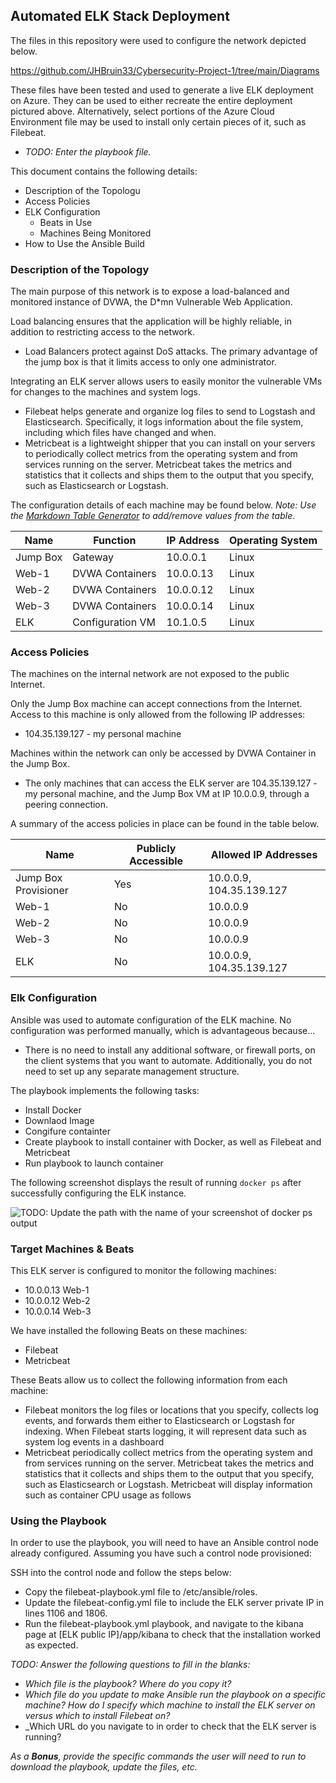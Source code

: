 ## Automated ELK Stack Deployment

The files in this repository were used to configure the network depicted below.

https://github.com/JHBruin33/Cybersecurity-Project-1/tree/main/Diagrams



These files have been tested and used to generate a live ELK deployment on Azure. They can be used to either recreate the entire deployment pictured above. Alternatively, select portions of the Azure Cloud Environment file may be used to install only certain pieces of it, such as Filebeat.

  - _TODO: Enter the playbook file._

This document contains the following details:
- Description of the Topologu
- Access Policies
- ELK Configuration
  - Beats in Use
  - Machines Being Monitored
- How to Use the Ansible Build


### Description of the Topology

The main purpose of this network is to expose a load-balanced and monitored instance of DVWA, the D*mn Vulnerable Web Application.

Load balancing ensures that the application will be highly reliable, in addition to restricting access to the network.
- Load Balancers protect against DoS attacks. The primary advantage of the jump box is that it limits access to only one administrator. 

Integrating an ELK server allows users to easily monitor the vulnerable VMs for changes to the machines and system logs.
- Filebeat helps generate and organize log files to send to Logstash and Elasticsearch. Specifically, it logs information about the file system, including which files have changed and when.
- Metricbeat is a lightweight shipper that you can install on your servers to periodically collect metrics from the operating system and from services running on the server. Metricbeat takes the metrics and statistics that it collects and ships them to the output that you specify, such as Elasticsearch or Logstash.

The configuration details of each machine may be found below.
_Note: Use the [Markdown Table Generator](http://www.tablesgenerator.com/markdown_tables) to add/remove values from the table_.

| Name     | Function              | IP Address | Operating System |
|----------|-----------------------|------------|------------------|
| Jump Box | Gateway               | 10.0.0.1   | Linux            |
| Web-1    | DVWA Containers       | 10.0.0.13  | Linux            |
| Web-2    | DVWA Containers       | 10.0.0.12  | Linux            |
| Web-3    | DVWA Containers       | 10.0.0.14  | Linux            |
| ELK      | Configuration VM      | 10.1.0.5   | Linux            |

### Access Policies

The machines on the internal network are not exposed to the public Internet. 

Only the Jump Box machine can accept connections from the Internet. Access to this machine is only allowed from the following IP addresses:
- 104.35.139.127 - my personal machine 

Machines within the network can only be accessed by DVWA Container in the Jump Box.
- The only machines that can access the ELK server are 104.35.139.127 - my personal machine, and the Jump Box VM at IP 10.0.0.9, through a peering connection.

A summary of the access policies in place can be found in the table below.

| Name                | Publicly Accessible | Allowed IP Addresses    |
|---------------------|---------------------|-------------------------|
| Jump Box Provisioner| Yes                 | 10.0.0.9, 104.35.139.127|
| Web-1               | No                  | 10.0.0.9                |
| Web-2               | No                  | 10.0.0.9                |
| Web-3               | No                  | 10.0.0.9                |
| ELK                 | No                  | 10.0.0.9, 104.35.139.127|

### Elk Configuration

Ansible was used to automate configuration of the ELK machine. No configuration was performed manually, which is advantageous because...
- There is no need to install any additional software, or firewall ports, on the client systems that you want to automate. Additionally, you do not need to set up any separate management structure.

The playbook implements the following tasks:
- Install Docker
- Downlaod Image
- Congifure containter
- Create playbook to install container with Docker, as well as Filebeat and Metricbeat
- Run playbook to launch container

The following screenshot displays the result of running `docker ps` after successfully configuring the ELK instance.

![TODO: Update the path with the name of your screenshot of docker ps output](Images/docker_ps_output.png)

### Target Machines & Beats
This ELK server is configured to monitor the following machines:
- 10.0.0.13 Web-1
- 10.0.0.12 Web-2
- 10.0.0.14 Web-3

We have installed the following Beats on these machines:
- Filebeat 
- Metricbeat

These Beats allow us to collect the following information from each machine:
- Filebeat monitors the log files or locations that you specify, collects log events, and forwards them either to Elasticsearch or Logstash for indexing. When Filebeat starts logging, it will represent data such as system log events in a dashboard
- Metricbeat periodically collect metrics from the operating system and from services running on the server. Metricbeat takes the metrics and statistics that it collects and ships them to the output that you specify, such as Elasticsearch or Logstash. Metricbeat will display information such as container CPU usage as follows

### Using the Playbook
In order to use the playbook, you will need to have an Ansible control node already configured. Assuming you have such a control node provisioned: 

SSH into the control node and follow the steps below:
- Copy the filebeat-playbook.yml file to /etc/ansible/roles.
- Update the filebeat-config.yml file to include the ELK server private IP in lines 1106 and 1806.
- Run the filebeat-playbook.yml playbook, and navigate to the kibana page at [ELK public IP]/app/kibana to check that the installation worked as expected.

_TODO: Answer the following questions to fill in the blanks:_
- _Which file is the playbook? Where do you copy it?_
- _Which file do you update to make Ansible run the playbook on a specific machine? How do I specify which machine to install the ELK server on versus which to install Filebeat on?_
- _Which URL do you navigate to in order to check that the ELK server is running?

_As a **Bonus**, provide the specific commands the user will need to run to download the playbook, update the files, etc._
